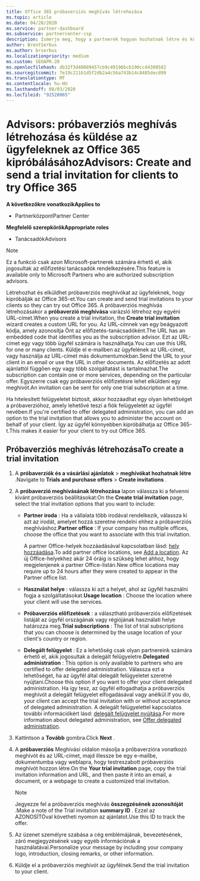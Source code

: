 ```yaml
---
title: Office 365 próbaverziós meghívás létrehozása
ms.topic: article
ms.date: 04/28/2020
ms.service: partner-dashboard
ms.subservice: partnercenter-csp
description: Ismerje meg, hogy a partnerek hogyan hozhatnak létre és küldhetnek próbaverziós meghívókat az ügyfelek számára az Office 365 kipróbálásához. A partnerek sokkal egy előfizetési tanácsadó.
author: BrentSerbus
ms.author: brserbus
ms.localizationpriority: medium
ms.custom: SEOAPR.20
ms.openlocfilehash: db32f3d48089457cb9c49196bcb190ccd4308582
ms.sourcegitcommit: 7e19c211b1d5f2db2a4c56a743b14c8485decd99
ms.translationtype: MT
ms.contentlocale: hu-HU
ms.lasthandoff: 08/03/2020
ms.locfileid: "92528065"
---
```

# <a name="advisors-create-and-send-a-trial-invitation-for-clients-to-try-office-365"></a><span data-ttu-id="0d402-104">Advisors: próbaverziós meghívás létrehozása és küldése az ügyfeleknek az Office 365 kipróbálásához</span><span class="sxs-lookup"><span data-stu-id="0d402-104">Advisors: Create and send a trial invitation for clients to try Office 365</span></span>

<span data-ttu-id="0d402-105">**A következőkre vonatkozik**</span><span class="sxs-lookup"><span data-stu-id="0d402-105">**Applies to**</span></span>

- <span data-ttu-id="0d402-106">Partnerközpont</span><span class="sxs-lookup"><span data-stu-id="0d402-106">Partner Center</span></span>
 
<span data-ttu-id="0d402-107">**Megfelelő szerepkörök**</span><span class="sxs-lookup"><span data-stu-id="0d402-107">**Appropriate roles**</span></span>

- <span data-ttu-id="0d402-108">Tanácsadók</span><span class="sxs-lookup"><span data-stu-id="0d402-108">Advisors</span></span>

> [!NOTE]
> <span data-ttu-id="0d402-109">Ez a funkció csak azon Microsoft-partnerek számára érhető el, akik jogosultak az előfizetési tanácsadók rendelkezésére.</span><span class="sxs-lookup"><span data-stu-id="0d402-109">This feature is available only to Microsoft Partners who are authorized subscription advisors.</span></span>

<span data-ttu-id="0d402-110">Létrehozhat és elküldhet próbaverziós meghívókat az ügyfeleknek, hogy kipróbálják az Office 365-et.</span><span class="sxs-lookup"><span data-stu-id="0d402-110">You can create and send trial invitations to your clients so they can try out Office 365.</span></span> <span data-ttu-id="0d402-111">A próbaverziós meghívás létrehozásakor a **próbaverzió meghívása** varázsló létrehoz egy egyéni URL-címet.</span><span class="sxs-lookup"><span data-stu-id="0d402-111">When you create a trial invitation, the **Create trial invitation** wizard creates a custom URL for you.</span></span> <span data-ttu-id="0d402-112">Az URL-címnek van egy beágyazott kódja, amely azonosítja Önt az előfizetés-tanácsadóként.</span><span class="sxs-lookup"><span data-stu-id="0d402-112">The URL has an embedded code that identifies you as the subscription advisor.</span></span> <span data-ttu-id="0d402-113">Ezt az URL-címet egy vagy több ügyfél számára is használhatja.</span><span class="sxs-lookup"><span data-stu-id="0d402-113">You can use this URL for one or many clients.</span></span> <span data-ttu-id="0d402-114">Küldje el e-mailben az ügyfelének az URL-címet, vagy használja az URL-címet más dokumentumokban.</span><span class="sxs-lookup"><span data-stu-id="0d402-114">Send the URL to your client in an email or use the URL in other documents.</span></span> <span data-ttu-id="0d402-115">Az előfizetés az adott ajánlattól függően egy vagy több szolgáltatást is tartalmazhat.</span><span class="sxs-lookup"><span data-stu-id="0d402-115">The subscription can contain one or more services, depending on the particular offer.</span></span> <span data-ttu-id="0d402-116">Egyszerre csak egy próbaverziós előfizetésre lehet elküldeni egy meghívót.</span><span class="sxs-lookup"><span data-stu-id="0d402-116">An invitation can be sent for only one trial subscription at a time.</span></span>

<span data-ttu-id="0d402-117">Ha hitelesített felügyeletet biztosít, akkor hozzáadhat egy olyan lehetőséget a próbaverzióhoz, amely lehetővé teszi a fiók felügyeletét az ügyfél nevében.</span><span class="sxs-lookup"><span data-stu-id="0d402-117">If you're certified to offer delegated administration, you can add an option to the trial invitation that allows you to administer the account on behalf of your client.</span></span> <span data-ttu-id="0d402-118">Így az ügyfél könnyebben kipróbálhatja az Office 365-t.</span><span class="sxs-lookup"><span data-stu-id="0d402-118">This makes it easier for your client to try out Office 365.</span></span>

## <a name="to-create-a-trial-invitation"></a><span data-ttu-id="0d402-119">Próbaverziós meghívás létrehozása</span><span class="sxs-lookup"><span data-stu-id="0d402-119">To create a trial invitation</span></span>

1. <span data-ttu-id="0d402-120">A **próbaverziók és a vásárlási ajánlatok**  >  **meghívókat hozhatnak létre** .</span><span class="sxs-lookup"><span data-stu-id="0d402-120">Navigate to **Trials and purchase offers** > **Create invitations** .</span></span>

2. <span data-ttu-id="0d402-121">A **próbaverzió meghívásának létrehozása** lapon válassza ki a felvenni kívánt próbaverziós beállításokat:</span><span class="sxs-lookup"><span data-stu-id="0d402-121">On the **Create trial invitation** page, select the trial invitation options that you want to include:</span></span>

    - <span data-ttu-id="0d402-122">**Partner iroda** : Ha a vállalata több irodával rendelkezik, válassza ki azt az irodát, amelyet hozzá szeretne rendelni ehhez a próbaverziós meghíváshoz.</span><span class="sxs-lookup"><span data-stu-id="0d402-122">**Partner office** : If your company has multiple offices, choose the office that you want to associate with this trial invitation.</span></span>

        <span data-ttu-id="0d402-123">A partner Office-helyek hozzáadásával kapcsolatban lásd: [hely hozzáadása](manage-locations.md).</span><span class="sxs-lookup"><span data-stu-id="0d402-123">To add partner office locations, see [Add a location](manage-locations.md).</span></span> <span data-ttu-id="0d402-124">Az új Office-helyekhez akár 24 óráig is szükség lehet ahhoz, hogy megjelenjenek a partner Office-listán.</span><span class="sxs-lookup"><span data-stu-id="0d402-124">New office locations may require up to 24 hours after they were created to appear in the Partner office list.</span></span>

    - <span data-ttu-id="0d402-125">**Használat helye** : válassza ki azt a helyet, ahol az ügyfél használni fogja a szolgáltatásokat.</span><span class="sxs-lookup"><span data-stu-id="0d402-125">**Usage location** : Choose the location where your client will use the services.</span></span>
    - <span data-ttu-id="0d402-126">**Próbaverziós előfizetések** : a választható próbaverziós előfizetések listáját az ügyfél országának vagy régiójának használati helye határozza meg.</span><span class="sxs-lookup"><span data-stu-id="0d402-126">**Trial subscriptions** : The list of trial subscriptions that you can choose is determined by the usage location of your client's country or region.</span></span>
    - <span data-ttu-id="0d402-127">**Delegált felügyelet** : Ez a lehetőség csak olyan partnereink számára érhető el, akik jogosultak a delegált felügyeletre.</span><span class="sxs-lookup"><span data-stu-id="0d402-127">**Delegated administration** : This option is only available to partners who are certified to offer delegated administration.</span></span> <span data-ttu-id="0d402-128">Válassza ezt a lehetőséget, ha az ügyfél által delegált felügyeletet szeretné nyújtani.</span><span class="sxs-lookup"><span data-stu-id="0d402-128">Choose this option if you want to offer your client delegated administration.</span></span> <span data-ttu-id="0d402-129">Ha így tesz, az ügyfél elfogadhatja a próbaverziós meghívót a delegált felügyelet elfogadásával vagy anélkül.</span><span class="sxs-lookup"><span data-stu-id="0d402-129">If you do, your client can accept the trial invitation with or without acceptance of delegated administration.</span></span> <span data-ttu-id="0d402-130">A delegált felügyelettel kapcsolatos további információkért lásd: [delegált felügyelet nyújtása](customers-revoke-admin-privileges.md).</span><span class="sxs-lookup"><span data-stu-id="0d402-130">For more information about delegated administration, see [Offer delegated administration](customers-revoke-admin-privileges.md).</span></span>

3. <span data-ttu-id="0d402-131">Kattintson a **Tovább** gombra.</span><span class="sxs-lookup"><span data-stu-id="0d402-131">Click **Next** .</span></span>

4. <span data-ttu-id="0d402-132">A **próbaverziós** Meghívási oldalon másolja a próbaverzióra vonatkozó meghívót és az URL-címet, majd illessze be egy e-mailbe, dokumentumba vagy weblapra, hogy testreszabott próbaverziós meghívót hozzon létre.</span><span class="sxs-lookup"><span data-stu-id="0d402-132">On the **Your trial invitation** page, copy the trial invitation information and URL, and then paste it into an email, a document, or a webpage to create a customized trial invitation.</span></span>

    > [!NOTE]
    > <span data-ttu-id="0d402-133">Jegyezze fel a próbaverziós meghívás **összegzésének azonosítóját** .</span><span class="sxs-lookup"><span data-stu-id="0d402-133">Make a note of the Trial invitation **summary ID** .</span></span> <span data-ttu-id="0d402-134">Ezzel az AZONOSÍTÓval követheti nyomon az ajánlatot.</span><span class="sxs-lookup"><span data-stu-id="0d402-134">Use this ID to track the offer.</span></span>

5. <span data-ttu-id="0d402-135">Az üzenet személyre szabása a cég emblémájának, bevezetésének, záró megjegyzésének vagy egyéb információnak a használatával.</span><span class="sxs-lookup"><span data-stu-id="0d402-135">Personalize your message by including your company logo, introduction, closing remarks, or other information.</span></span>

6. <span data-ttu-id="0d402-136">Küldje el a próbaverziós meghívót az ügyfélnek.</span><span class="sxs-lookup"><span data-stu-id="0d402-136">Send the trial invitation to your client.</span></span>
